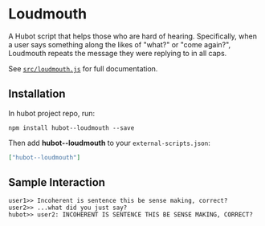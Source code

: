 # Loudmouth

A Hubot script that helps those who are hard of hearing. Specifically, when a user says something along the likes of "what?" or "come again?", Loudmouth repeats the message they were replying to in all caps.

See [`src/loudmouth.js`](src/loudmouth.js) for full documentation.

## Installation

In hubot project repo, run:

`npm install hubot--loudmouth --save`

Then add **hubot--loudmouth** to your `external-scripts.json`:

```json
["hubot--loudmouth"]
```

## Sample Interaction

```
user1>> Incoherent is sentence this be sense making, correct?
user2>> ...what did you just say?
hubot>> user2: INCOHERENT IS SENTENCE THIS BE SENSE MAKING, CORRECT?
```

